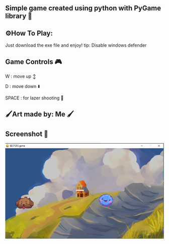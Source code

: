 Simple game created using python with PyGame library 🐍 
-
## ⚙️How To Play:
Just download the exe file and enjoy!
tip: Disable windows defender 

Game Controls 🎮
-
W : move up ↕️

D : move down ⬇️

SPACE : for lazer shooting 🔫

🖌️Art made by: Me 🖌️
-
Screenshot 📸
-
![image](imagem_2024-05-15_110646061.png)
